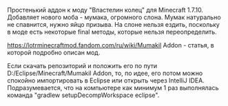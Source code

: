 Простенький аддон к моду "Властелин колец" для Minecraft 1.7.10. Добавляет нового моба - мумака, огромного слона. Мумак натурально не спавнится, нужно яйцо призыва. На слоне нельзя ездить, поскольку в моде есть некоторые final методы, которые нельзя переопределить.

https://lotrminecraftmod.fandom.com/ru/wiki/Mumakil Addon - статья, в которой подробно описан мод.

Если скачать репозиторий и положить его по пути D:/Eclipse/Minecraft/Mumakil Addon, то, по идее, его потом можно спокойно импортировать в Eclipse или открыть через IntelliJ IDEA. Подразумевается, что на компьютере как минимум 1 раз выполнялась команда "gradlew setupDecompWorkspace eclipse".
